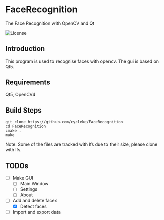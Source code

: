 # FaceRecognition
The Face Recognition with OpenCV and Qt

![License](https://img.shields.io/github/license/cycleke/FaceRecognition.svg?style=flat-square)

## Introduction
This program is used to recognise faces with opencv.
The gui is based on Qt5.

## Requirements
Qt5, OpenCV4

## Build Steps
``` shell
git clone https://github.com/cycleke/FaceRecognition
cd FaceRecognition
cmake .
make
```

Note: Some of the files are tracked with lfs due to their size, please clone with lfs.

## TODOs
- [ ] Make GUI
  - [ ] Main Window
  - [ ] Settings
  - [ ] About
- [ ] Add and delete faces
  - [x] Detect faces
- [ ] Import and export data
